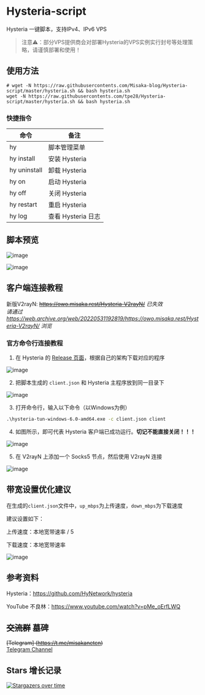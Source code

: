 # Hysteria-script

Hysteria 一键脚本，支持IPv4、IPv6 VPS

> 注意⚠：部分VPS提供商会对部署Hysteria的VPS实例实行封号等处理策略，请谨慎部署和使用！

## 使用方法

```shell
# wget -N https://raw.githubusercontents.com/Misaka-blog/Hysteria-script/master/hysteria.sh && bash hysteria.sh
wget -N https://raw.githubusercontents.com/tpe28/Hysteria-script/master/hysteria.sh && bash hysteria.sh
```

### 快捷指令

|  命令   | 备注 |
|  ----  | ---- |
| hy | 脚本管理菜单 |
| hy install | 安装 Hysteria |
| hy uninstall | 卸载 Hysteria |
| hy on | 启动 Hysteria |
| hy off | 关闭 Hysteria |
| hy restart | 重启 Hysteria |
| hy log | 查看 Hysteria 日志 |

## 脚本预览

![image](https://user-images.githubusercontent.com/96560028/169633663-41807686-9284-4ce9-819d-74652957f038.png)

![image](https://user-images.githubusercontent.com/96560028/169633677-ec8243a1-b005-4265-8d98-5858a2f33c0c.png)

## 客户端连接教程

新版V2rayN: ~~https://owo.misaka.rest/Hysteria-V2rayN/~~ *已失效*  
*请通过 https://web.archive.org/web/20220531192819/https://owo.misaka.rest/Hysteria-V2rayN/ 浏览* 

### 官方命令行连接教程

1. 在 Hysteria 的 [Release 页面](https://github.com/HyNetwork/hysteria/releases)，根据自己的架构下载对应的程序

![image](https://user-images.githubusercontent.com/96560028/167276169-c24e2db7-7e39-45dc-aba9-127f1a48f01a.png)

2. 把脚本生成的 `client.json` 和 Hysteria 主程序放到同一目录下

![image](https://user-images.githubusercontent.com/96560028/167276200-f4e3cbd5-ce26-481b-9a55-cd159a92385d.png)

3. 打开命令行，输入以下命令（以Windows为例）

```bat
.\hysteria-tun-windows-6.0-amd64.exe -c client.json client
```

4. 如图所示，即可代表 Hysteria 客户端已成功运行。**切记不能直接关闭！！！**

![image](https://user-images.githubusercontent.com/96560028/167276127-2a2f7693-3d08-4a1e-a5ba-8031a8a4c4b2.png)

5. 在 V2rayN 上添加一个 Socks5 节点，然后使用 V2rayN 连接

![image](https://user-images.githubusercontent.com/96560028/167276239-9d4b9fbf-8b97-43ea-8313-96ad05ead039.png)

## 带宽设置优化建议

在生成的`client.json`文件中，`up_mbps`为上传速度，`down_mbps`为下载速度

建议设置如下：

上传速度：本地宽带速率 / 5

下载速度：本地宽带速率

![image](https://user-images.githubusercontent.com/96560028/169646250-605e05ac-78ed-41f3-9ea9-942ba26a151e.png)

## 参考资料

Hysteria：https://github.com/HyNetwork/hysteria

YouTube 不良林：https://www.youtube.com/watch?v=pMe_oErfLWQ

## ~~交流群~~ 墓碑

~~[Telegram] (https://t.me/misakanetcn)~~  
[Telegram Channel](https://t.me/misakano)

## Stars 增长记录

[![Stargazers over time](https://starchart.cc/Misaka-blog/Hysteria-script.svg)](https://starchart.cc/Misaka-blog/Hysteria-script)
